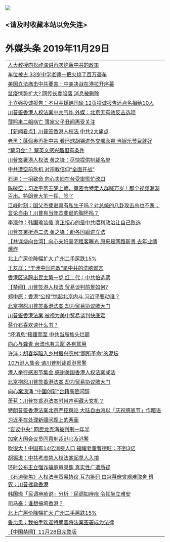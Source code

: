 
<tr>
  <td align=center><img src="https://cdn.jsdelivr.net/gh/gyoupiodf/im1/%E5%BE%AE%E4%BF%A1%E8%AF%B4%E6%98%8E4.jpg" /></td>  
</tr>

## <请及时收藏本站以免失连> </a>
# 外媒头条 2019年11月29日</a>

<table>
<tr><td colspan="2" align="left"><a href="https://xball.casa/oo.aspx?name=c1100640&key=eqxowaguscvmxdgc&from=gy">人大教授向松祚演讲再次炮轰中共的政策</a></td></tr>
<tr><td colspan="2" align="left"><a href="https://xball.casa/oo.aspx?name=c1100684&key=eqxowaguscvmxdgc&from=gy">车位被占 33岁中学老师一把火烧了百万豪车</a></td></tr>
<tr><td colspan="2" align="left"><a href="https://xball.casa/oo.aspx?name=c1100682&key=eqxowaguscvmxdgc&from=gy">美国立法痛击中共要害！中美决战在港拉开序幕</a></td></tr>
<tr><td colspan="2" align="left"><a href="https://xball.casa/oo.aspx?name=c1100561&key=eqxowaguscvmxdgc&from=gy">鼠疫情势扩大? 网传长春陷落 消息被删除</a></td></tr>
<tr><td colspan="2" align="left"><a href="https://xball.casa/oo.aspx?name=c1100629&key=eqxowaguscvmxdgc&from=gy">王立强投诚报告：不只金援韩国瑜 12页投诚报告还点名捐给10人</a></td></tr>
<tr><td colspan="2" align="left"><a href="https://xball.casa/oo.aspx?name=c1100667&key=eqxowaguscvmxdgc&from=gy">川普签香港人权法案中共气炸 外媒：北京无有效反击选项</a></td></tr>
<tr><td colspan="2" align="left"><a href="https://xball.casa/oo.aspx?name=c1100622&key=eqxowaguscvmxdgc&from=gy">薄熙来二姐病亡 薄家父子丑闻再受关注</a></td></tr>
<tr><td colspan="2" align="left"><a href="https://xball.casa/oo.aspx?name=c1100574&key=eqxowaguscvmxdgc&from=gy">【新闻看点】川普签香港人权法 中共2大痛点</a></td></tr>
<tr><td colspan="2" align="left"><a href="https://xball.casa/oo.aspx?name=c1100580&key=eqxowaguscvmxdgc&from=gy">老黑：蓬佩奥再批中共 看环球胡锡进外交部耿爽 当娱乐节目就好</a></td></tr>
<tr><td colspan="2" align="left"><a href="https://xball.casa/oo.aspx?name=c1100608&key=eqxowaguscvmxdgc&from=gy">“蔡习会”？ 蔡英文感兴趣但有条件</a></td></tr>
<tr><td colspan="2" align="left"><a href="https://xball.casa/oo.aspx?name=c1100541&key=eqxowaguscvmxdgc&from=gy">川普签署港人权法 黄之锋：尽快提供制裁名单</a></td></tr>
<tr><td colspan="2" align="left"><a href="https://xball.casa/oo.aspx?name=c1100637&key=eqxowaguscvmxdgc&from=gy">中共遭空前危机 对宗教信仰“全面开战”</a></td></tr>
  <tr><td colspan="2" align="left"><a href="https://xball.casa/oo.aspx?name=c816850&key=eqxowaguscvmxdgc&from=gy">石涛：一招致命 向心夫妇在台受审慌忙改口</a></td></tr>
<tr><td colspan="2" align="left"><a href="https://xball.casa/oo.aspx?name=c816932&key=eqxowaguscvmxdgc&from=gy">陈破空：习近平帝王梦上瘾，竟密令特定人群喊万岁！那个视频漏洞百出。特朗普大笔一挥，签了</a></td></tr>
<tr><td colspan="2" align="left"><a href="https://xball.casa/oo.aspx?name=c922850&key=eqxowaguscvmxdgc&from=gy">江峰时刻：国父杰斐逊真有私生子吗？对总统的八卦攻击总也不断；言论自由！川普有当年杰斐逊的胸怀吗？</a></td></tr>
<tr><td colspan="2" align="left"><a href="https://xball.casa/oo.aspx?name=c1100694&key=eqxowaguscvmxdgc&from=gy">李濠仲：韩国瑜装傻 真正担心的是中共喂利政治让自己败选</a></td></tr>
<tr><td colspan="2" align="left"><a href="https://xball.casa/oo.aspx?name=c1100668&key=eqxowaguscvmxdgc&from=gy">川普签署挺港二法 黄之锋：盼各国跟进立法</a></td></tr>
<tr><td colspan="2" align="left"><a href="https://xball.casa/oo.aspx?name=c1100631&key=eqxowaguscvmxdgc&from=gy">【共谍烧向台湾】向心夫妇豪宅租客曝光 原来是网路新贵 去年业绩爆炸</a></td></tr>
<tr><td colspan="2" align="left"><a href="https://xball.casa/oo.aspx?name=c1100623&key=eqxowaguscvmxdgc&from=gy">北上广房价降幅扩大 广州二手房跌15%</a></td></tr>
<tr><td colspan="2" align="left"><a href="https://xball.casa/oo.aspx?name=c1100626&key=eqxowaguscvmxdgc&from=gy">王友群：“干涉中国内政”是中共的洗脑谎言</a></td></tr>
<tr><td colspan="2" align="left"><a href="https://xball.casa/oo.aspx?name=c1100540&key=eqxowaguscvmxdgc&from=gy">香港区选跨出民主第一步 红二代：中共怕选票</a></td></tr>
<tr><td colspan="2" align="left"><a href="https://xball.casa/oo.aspx?name=c1100603&key=eqxowaguscvmxdgc&from=gy">【禁闻】川普签港人权法 贸易谈判前景如何?</a></td></tr>
<tr><td colspan="2" align="left"><a href="https://xball.casa/oo.aspx?name=c1100722&key=eqxowaguscvmxdgc&from=gy">郑中原：香港“公投”惊起北京内斗 习近平要动谁？</a></td></tr>
<tr><td colspan="2" align="left"><a href="https://xball.casa/oo.aspx?name=c1100680&key=eqxowaguscvmxdgc&from=gy">北京抱怨川普签香港法案 却为贸易协议敞大门</a></td></tr>
<tr><td colspan="2" align="left"><a href="https://xball.casa/oo.aspx?name=c1100618&key=eqxowaguscvmxdgc&from=gy">川普签香港法案 被视为美中贸易谈判快底定</a></td></tr>
<tr><td colspan="2" align="left"><a href="https://xball.casa/oo.aspx?name=c1100683&key=eqxowaguscvmxdgc&from=gy">蒋介石喜欢读什么书？</a></td></tr>
<tr><td colspan="2" align="left"><a href="https://xball.casa/oo.aspx?name=c1100601&key=eqxowaguscvmxdgc&from=gy">“坏消息”接踵而至 中共当局焦头烂额</a></td></tr>
<tr><td colspan="2" align="left"><a href="https://xball.casa/oo.aspx?name=c1100630&key=eqxowaguscvmxdgc&from=gy">向心与龚青 台湾也有三窟 各有其用</a></td></tr>
<tr><td colspan="2" align="left"><a href="https://xball.casa/oo.aspx?name=c1100691&key=eqxowaguscvmxdgc&from=gy">许沣：胡春华陷入乡村振兴农村“厕所革命”的泥坛</a></td></tr>
<tr><td colspan="2" align="left"><a href="https://xball.casa/oo.aspx?name=c1100697&key=eqxowaguscvmxdgc&from=gy">10万港人集会 请川普制裁香港黑警</a></td></tr>
<tr><td colspan="2" align="left"><a href="https://xball.casa/oo.aspx?name=c1100616&key=eqxowaguscvmxdgc&from=gy">港人举行感恩节集会 感谢美国香港人权法案成法</a></td></tr>
<tr><td colspan="2" align="left"><a href="https://xball.casa/oo.aspx?name=c1100632&key=eqxowaguscvmxdgc&from=gy">北京抱怨川普签香港法案 却为贸易协议敞大门</a></td></tr>
<tr><td colspan="2" align="left"><a href="https://xball.casa/oo.aspx?name=c1100542&key=eqxowaguscvmxdgc&from=gy">向心案浪涌 “中国创新”台籍高管闪辞</a></td></tr>
<tr><td colspan="2" align="left"><a href="https://xball.casa/oo.aspx?name=c1100688&key=eqxowaguscvmxdgc&from=gy">萧茗：川普签香港法案附带声明藏大玄机？</a></td></tr>
<tr><td colspan="2" align="left"><a href="https://xball.casa/oo.aspx?name=c1100678&key=eqxowaguscvmxdgc&from=gy">特朗普签香港法案北京严控舆论 大陆自由派以「庆祝感恩节」作暗语</a></td></tr>
<tr><td colspan="2" align="left"><a href="https://xball.casa/oo.aspx?name=c1100594&key=eqxowaguscvmxdgc&from=gy">习近平在处理新疆问题上的两面</a></td></tr>
<tr><td colspan="2" align="left"><a href="https://xball.casa/oo.aspx?name=c1100607&key=eqxowaguscvmxdgc&from=gy">“妄议中央” 网民龙克海被判刑一年半</a></td></tr>
<tr><td colspan="2" align="left"><a href="https://xball.casa/oo.aspx?name=c1100674&key=eqxowaguscvmxdgc&from=gy">加拿大国会议员同意制裁港官及港警</a></td></tr>
<tr><td colspan="2" align="left"><a href="https://xball.casa/oo.aspx?name=c1100557&key=eqxowaguscvmxdgc&from=gy">吹很大！中国有14亿消费人口 福耀老董曹德旺：不到3亿</a></td></tr>
<tr><td colspan="2" align="left"><a href="https://xball.casa/oo.aspx?name=c1100711&key=eqxowaguscvmxdgc&from=gy">胡锡进：中共考虑禁人权法案起草人入境</a></td></tr>
<tr><td colspan="2" align="left"><a href="https://xball.casa/oo.aspx?name=c1100633&key=eqxowaguscvmxdgc&from=gy">环时公布王立强诈骗庭审录像 真实性广遭质疑</a></td></tr>
<tr><td colspan="2" align="left"><a href="https://xball.casa/oo.aspx?name=c1100638&key=eqxowaguscvmxdgc&from=gy">《石涛聚焦》人权法与贸易协议 互为筹码 白宫幕僚曾艰难取舍 班农：川普拯救香港</a></td></tr>
<tr><td colspan="2" align="left"><a href="https://xball.casa/oo.aspx?name=c1100666&key=eqxowaguscvmxdgc&from=gy">韩国瑜「民调痔疮说」分析：民调如痔疮 令其坐立难安</a></td></tr>
<tr><td colspan="2" align="left"><a href="https://xball.casa/oo.aspx?name=c1100602&key=eqxowaguscvmxdgc&from=gy">司马泰：谁想搞垮香港？</a></td></tr>
<tr><td colspan="2" align="left"><a href="https://xball.casa/oo.aspx?name=c1100681&key=eqxowaguscvmxdgc&from=gy">北上广房价降幅扩大 广州二手房跌15%</a></td></tr>
<tr><td colspan="2" align="left"><a href="https://xball.casa/oo.aspx?name=c1100693&key=eqxowaguscvmxdgc&from=gy">鲁比奥：我拍手欢迎特朗普将法案签署成为法律</a></td></tr>
<tr><td colspan="2" align="left"><a href="https://xball.casa/oo.aspx?name=c1100646&key=eqxowaguscvmxdgc&from=gy">【中国禁闻】11月28日完整版</a></td></tr>

</table>

